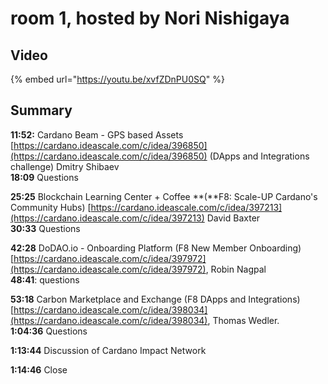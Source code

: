 # room 1, hosted by Nori Nishigaya

## Video

{% embed url="https://youtu.be/xvfZDnPU0SQ" %}

## Summary

**11:52:** Cardano Beam - GPS based Assets [https://cardano.ideascale.com/c/idea/396850](https://cardano.ideascale.com/c/idea/396850) (DApps and Integrations challenge) Dmitry Shibaev\
**18:09** Questions

**25:25** Blockchain Learning Center + Coffee **(**F8: Scale-UP Cardano's Community Hubs) [https://cardano.ideascale.com/c/idea/397213](https://cardano.ideascale.com/c/idea/397213) David Baxter\
**30:33** Questions

**42:28** DoDAO.io - Onboarding Platform (F8 New Member Onboarding) [https://cardano.ideascale.com/c/idea/397972](https://cardano.ideascale.com/c/idea/397972), Robin Nagpal\
**48:41**: questions

**53:18** Carbon Marketplace and Exchange (F8 DApps and Integrations) [https://cardano.ideascale.com/c/idea/398034](https://cardano.ideascale.com/c/idea/398034), Thomas Wedler.\
**1:04:36** Questions

**1:13:44** Discussion of Cardano Impact Network

**1:14:46** Close
